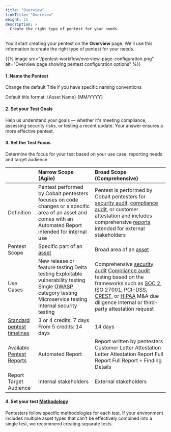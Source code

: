 ```yaml
---
title: "Overview"
linkTitle: "Overview"
weight: 15
description: >
  Create the right type of pentest for your needs.
---
```


You'll start creating your pentest on the **Overview** page. We'll use this information to create the right type of pentest for your needs.

{{% image src="/pentest-workflow/overview-page-configuration.png" alt="Overview page showing pentest configuration options" %}}

#### 1. Name the Pentest

Change the default Title if you have specific naming conventions

Default title format: {Asset Name} {MM/YYYY}

#### 2. Set your Test Goals

Help us understand your goals — whether it's meeting compliance, assessing security risks, or testing a recent update. Your answer ensures a more effective pentest.

#### 3. Set the Test Focus

Determine the focus for your test based on your use case, reporting needs and target audience.

|                                                                     | Narrow Scope (Agile)                                                                                                                                                              | Broad Scope (Comprehensive)                                                                                                                                                                                                                                                                                                                                                                                                                                                                                                           |
| :------------------------------------------------------------------ | :-------------------------------------------------------------------------------------------------------------------------------------------------------------------------------- | :------------------------------------------------------------------------------------------------------------------------------------------------------------------------------------------------------------------------------------------------------------------------------------------------------------------------------------------------------------------------------------------------------------------------------------------------------------------------------------------------------------------------------------ |
| Definition                                                          | Pentest performed by Cobalt pentesters focuses on code changes or a specific area of an asset and comes with an Automated Report intended for internal use                        | Pentest is performed by Cobalt pentesters for [security audit](/glossary/#security-audit), [compliance audit](/glossary/#compliance-audit), or customer attestation and includes comprehensive [reports](/pentests/reports/) intended for external stakeholders                                                                                                                                                                                                                                                                       |
| Pentest Scope                                                       | Specific part of an [asset](/glossary/#asset)                                                                                                                                     | Broad area of an [asset](/glossary/#asset)                                                                                                                                                                                                                                                                                                                                                                                                                                                                                            |
| Use Cases                                                           | New release or feature testing Delta testing Exploitable vulnerability testing Single [OWASP](https://owasp.org/) category testing Microservice testing Internal security testing | Comprehensive [security audit](/glossary/#security-audit) [Compliance audit](/glossary/#compliance-audit) testing based on the frameworks such as [SOC 2](https://us.aicpa.org/interestareas/frc/assuranceadvisoryservices/aicpasoc2report.html), [ISO 27001](https://www.iso.org/isoiec-27001-information-security.html), [PCI-DSS](https://www.pcisecuritystandards.org/), [CREST](https://www.crest-approved.org/), or [HIPAA](https://www.hhs.gov/hipaa/index.html) M&A due diligence Internal or third-party attestation request |
| [Standard pentest timelines](/pentests/planning/#pentest-timelines) | 3 or 4 credits: 7 days From 5 credits: 14 days                                                                                                                                    | 14 days                                                                                                                                                                                                                                                                                                                                                                                                                                                                                                                               |
| Available [Pentest Reports](/pentests/reports/)                     | Automated Report                                                                                                                                                                  | Report written by pentesters Customer Letter Attestation Letter Attestation Report Full Report Full Report + Finding Details                                                                                                                                                                                                                                                                                                                                                                                                          |
| Report Target Audience                                              | Internal stakeholders                                                                                                                                                             | External stakeholders                                                                                                                                                                                                                                                                                                                                                                                                                                                                                                                 |

#### 4. Set your test [Methodology](/methodologies/)

Pentesters follow specific methodologies for each test. If your environment includes multiple asset types that can't be effectively combined into a single test, we recommend creating separate tests.